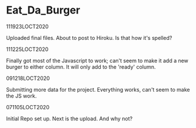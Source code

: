 # Eat_Da_Burger 

111923LOCT2020

Uploaded final files.  About to post to Hiroku.  Is that how it's spelled?

111225LOCT2020

Finally got most of the Javascript to work; can't seem to make it add a new burger to either column.  It will only add to the 'ready' column.

091218LOCT2020

Submitting more data for the project.  Everything works, can't seem to make the JS work.

071105LOCT2020

Initial Repo set up.  Next is the upload.  And why not?
